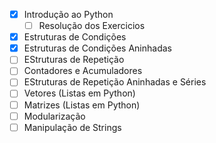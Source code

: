 - [x] Introdução ao Python
  - [ ] Resolução dos Exercicios
- [x] Estruturas de Condições
- [x] Estruturas de Condições Aninhadas
- [ ] EStruturas de Repetição
- [ ] Contadores e Acumuladores
- [ ] EStruturas de Repetição Aninhadas e Séries
- [ ] Vetores (Listas em Python)
- [ ] Matrizes (Listas em Python)
- [ ] Modularização
- [ ] Manipulação de Strings
